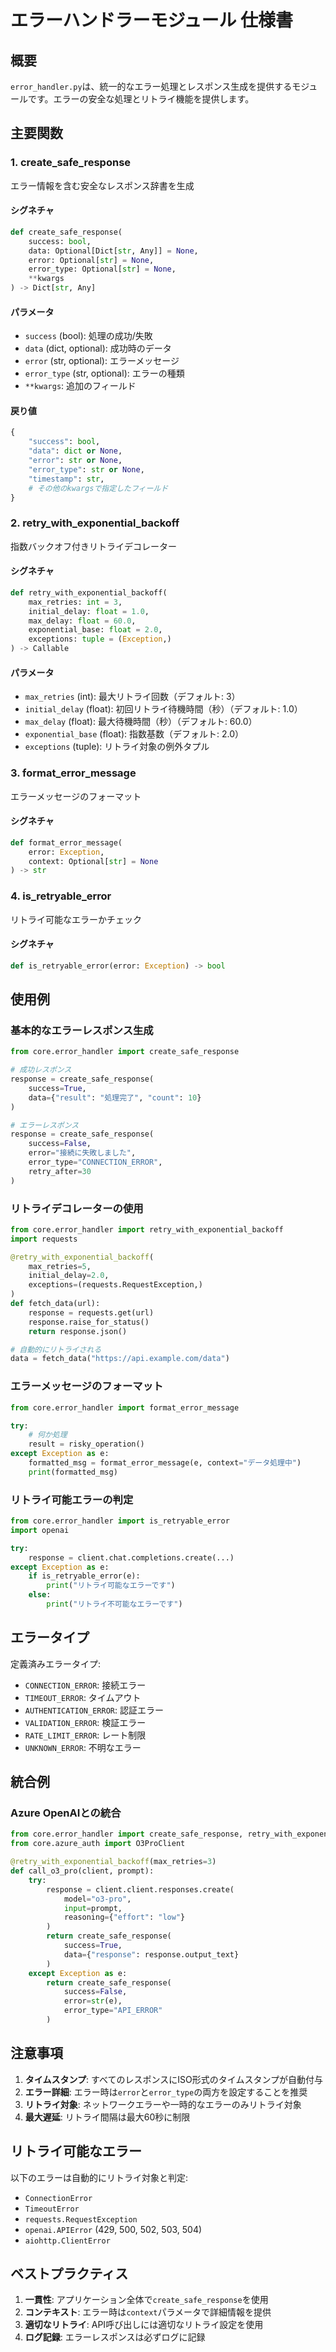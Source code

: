 # エラーハンドラーモジュール 仕様書

## 概要
`error_handler.py`は、統一的なエラー処理とレスポンス生成を提供するモジュールです。エラーの安全な処理とリトライ機能を提供します。

## 主要関数

### 1. create_safe_response
エラー情報を含む安全なレスポンス辞書を生成

#### シグネチャ
```python
def create_safe_response(
    success: bool,
    data: Optional[Dict[str, Any]] = None,
    error: Optional[str] = None,
    error_type: Optional[str] = None,
    **kwargs
) -> Dict[str, Any]
```

#### パラメータ
- `success` (bool): 処理の成功/失敗
- `data` (dict, optional): 成功時のデータ
- `error` (str, optional): エラーメッセージ
- `error_type` (str, optional): エラーの種類
- `**kwargs`: 追加のフィールド

#### 戻り値
```python
{
    "success": bool,
    "data": dict or None,
    "error": str or None,
    "error_type": str or None,
    "timestamp": str,
    # その他のkwargsで指定したフィールド
}
```

### 2. retry_with_exponential_backoff
指数バックオフ付きリトライデコレーター

#### シグネチャ
```python
def retry_with_exponential_backoff(
    max_retries: int = 3,
    initial_delay: float = 1.0,
    max_delay: float = 60.0,
    exponential_base: float = 2.0,
    exceptions: tuple = (Exception,)
) -> Callable
```

#### パラメータ
- `max_retries` (int): 最大リトライ回数（デフォルト: 3）
- `initial_delay` (float): 初回リトライ待機時間（秒）（デフォルト: 1.0）
- `max_delay` (float): 最大待機時間（秒）（デフォルト: 60.0）
- `exponential_base` (float): 指数基数（デフォルト: 2.0）
- `exceptions` (tuple): リトライ対象の例外タプル

### 3. format_error_message
エラーメッセージのフォーマット

#### シグネチャ
```python
def format_error_message(
    error: Exception,
    context: Optional[str] = None
) -> str
```

### 4. is_retryable_error
リトライ可能なエラーかチェック

#### シグネチャ
```python
def is_retryable_error(error: Exception) -> bool
```

## 使用例

### 基本的なエラーレスポンス生成
```python
from core.error_handler import create_safe_response

# 成功レスポンス
response = create_safe_response(
    success=True,
    data={"result": "処理完了", "count": 10}
)

# エラーレスポンス
response = create_safe_response(
    success=False,
    error="接続に失敗しました",
    error_type="CONNECTION_ERROR",
    retry_after=30
)
```

### リトライデコレーターの使用
```python
from core.error_handler import retry_with_exponential_backoff
import requests

@retry_with_exponential_backoff(
    max_retries=5,
    initial_delay=2.0,
    exceptions=(requests.RequestException,)
)
def fetch_data(url):
    response = requests.get(url)
    response.raise_for_status()
    return response.json()

# 自動的にリトライされる
data = fetch_data("https://api.example.com/data")
```

### エラーメッセージのフォーマット
```python
from core.error_handler import format_error_message

try:
    # 何か処理
    result = risky_operation()
except Exception as e:
    formatted_msg = format_error_message(e, context="データ処理中")
    print(formatted_msg)
```

### リトライ可能エラーの判定
```python
from core.error_handler import is_retryable_error
import openai

try:
    response = client.chat.completions.create(...)
except Exception as e:
    if is_retryable_error(e):
        print("リトライ可能なエラーです")
    else:
        print("リトライ不可能なエラーです")
```

## エラータイプ

定義済みエラータイプ:
- `CONNECTION_ERROR`: 接続エラー
- `TIMEOUT_ERROR`: タイムアウト
- `AUTHENTICATION_ERROR`: 認証エラー
- `VALIDATION_ERROR`: 検証エラー
- `RATE_LIMIT_ERROR`: レート制限
- `UNKNOWN_ERROR`: 不明なエラー

## 統合例

### Azure OpenAIとの統合
```python
from core.error_handler import create_safe_response, retry_with_exponential_backoff
from core.azure_auth import O3ProClient

@retry_with_exponential_backoff(max_retries=3)
def call_o3_pro(client, prompt):
    try:
        response = client.client.responses.create(
            model="o3-pro",
            input=prompt,
            reasoning={"effort": "low"}
        )
        return create_safe_response(
            success=True,
            data={"response": response.output_text}
        )
    except Exception as e:
        return create_safe_response(
            success=False,
            error=str(e),
            error_type="API_ERROR"
        )
```

## 注意事項

1. **タイムスタンプ**: すべてのレスポンスにISO形式のタイムスタンプが自動付与
2. **エラー詳細**: エラー時は`error`と`error_type`の両方を設定することを推奨
3. **リトライ対象**: ネットワークエラーや一時的なエラーのみリトライ対象
4. **最大遅延**: リトライ間隔は最大60秒に制限

## リトライ可能なエラー

以下のエラーは自動的にリトライ対象と判定:
- `ConnectionError`
- `TimeoutError`
- `requests.RequestException`
- `openai.APIError` (429, 500, 502, 503, 504)
- `aiohttp.ClientError`

## ベストプラクティス

1. **一貫性**: アプリケーション全体で`create_safe_response`を使用
2. **コンテキスト**: エラー時は`context`パラメータで詳細情報を提供
3. **適切なリトライ**: API呼び出しには適切なリトライ設定を使用
4. **ログ記録**: エラーレスポンスは必ずログに記録